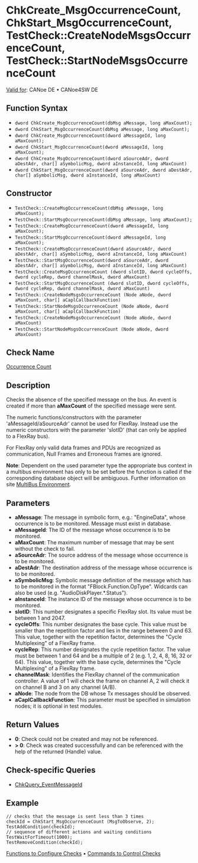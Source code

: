 # ChkCreate_MsgOccurrenceCount, ChkStart_MsgOccurrenceCount, TestCheck::CreateNodeMsgsOccurrenceCount, TestCheck::StartNodeMsgsOccurrenceCount

[Valid for](../../../Shared/FeatureAvailability.md): CANoe DE • CANoe4SW DE

## Function Syntax

- `dword ChkCreate_MsgOccurrenceCount(dbMsg aMessage, long aMaxCount);`
- `dword ChkStart_MsgOccurrenceCount(dbMsg aMessage, long aMaxCount);`
- `dword ChkCreate_MsgOccurrenceCount(dword aMessageId, long aMaxCount);`
- `dword ChkStart_MsgOccurrenceCount(dword aMessageId, long aMaxCount);`
- `dword ChkCreate_MsgOccurrenceCount(dword aSourceAdr, dword aDestAdr, char[] aSymbolicMsg, dword aInstanceId, long aMaxCount)`
- `dword ChkStart_MsgOccurrenceCount(dword aSourceAdr, dword aDestAdr, char[] aSymbolicMsg, dword aInstanceId, long aMaxCount)`

## Constructor

- `TestCheck::CreateMsgOccurrenceCount(dbMsg aMessage, long aMaxCount);`
- `TestCheck::StartMsgOccurrenceCount(dbMsg aMessage, long aMaxCount);`
- `TestCheck::CreateMsgOccurrenceCount(dword aMessageId, long aMaxCount);`
- `TestCheck::StartMsgOccurrenceCount(dword aMessageId, long aMaxCount);`
- `TestCheck::CreateMsgOccurrenceCount(dword aSourceAdr, dword aDestAdr, char[] aSymbolicMsg, dword aInstanceId, long aMaxCount)`
- `TestCheck::StartMsgOccurrenceCount(dword aSourceAdr, dword aDestAdr, char[] aSymbolicMsg, dword aInstanceId, long aMaxCount)`
- `TestCheck::CreateMsgOccurrenceCount (dword slotID, dword cycleOffs, dword cycleRep, dword channelMask, dword aMaxCount)`
- `TestCheck::StartMsgOccurrenceCount (dword slotID, dword cycleOffs, dword cycleRep, dword channelMask, dword aMaxCount)`
- `TestCheck::CreateNodeMsgsOccurrenceCount (Node aNode, dword aMaxCount, char[] aCaplCallbackFunction)`
- `TestCheck::StartNodeMsgsOccurrenceCount (Node aNode, dword aMaxCount, char[] aCaplCallbackFunction)`
- `TestCheck::CreateNodeMsgsOccurrenceCount (Node aNode, dword aMaxCount)`
- `TestCheck::StartNodeMsgsOccurrenceCount (Node aNode, dword aMaxCount)`

## Check Name

[Occurrence Count](../../../TestCommands/CheckDescriptions/CDOccurrenceCount.md)

## Description

Checks the absence of the specified message on the bus. An event is created if more than **aMaxCount** of the specified message were sent.

The numeric functions/constructors with the parameter 'aMessageId/aSourceAdr' cannot be used for FlexRay. Instead use the numeric constructors with the parameter 'slotID' (that can only be applied to a FlexRay bus).

For FlexRay only valid data frames and PDUs are recognized as communication, Null Frames and Erroneous frames are ignored.

**Note**: Dependent on the used parameter type the appropriate bus context in a multibus environment has only to be set before the function is called if the corresponding database object will be ambiguous. Further information on site [MultiBus Environment](../../../Shared/CAPL/General/TestMultiBusEnvironment.md).

## Parameters

- **aMessage**: The message in symbolic form, e.g.: "EngineData", whose occurrence is to be monitored. Message must exist in database.
- **aMessageId**: The ID of the message whose occurrence is to be monitored.
- **aMaxCount**: The maximum number of message that may be sent without the check to fail.
- **aSourceAdr**: The source address of the message whose occurrence is to be monitored.
- **aDestAdr**: The destination address of the message whose occurrence is to be monitored.
- **aSymbolicMsg**: Symbolic message definition of the message which has to be monitored in the format "FBlock.Function.OpType". Widcards can also be used (e.g. "AudioDiskPlayer.*.Status").
- **aInstanceId**: The instance ID of the message whose occurrence is to be monitored.
- **slotID**: This number designates a specific FlexRay slot. Its value must be between 1 and 2047.
- **cycleOffs**: This number designates the base cycle. This value must be smaller than the repetition factor and lies in the range between 0 and 63. This value, together with the repetition factor, determines the "Cycle Multiplexing" of a FlexRay frame.
- **cycleRep**: This number designates the cycle repetition factor. The value must be between 1 and 64 and be a multiple of 2 (e.g. 1, 2, 4, 8, 16, 32 or 64). This value, together with the base cycle, determines the "Cycle Multiplexing" of a FlexRay frame.
- **channelMask**: Identifies the FlexRay channel of the communication controller. A value of 1 will check the frame on channel A, 2 will check it on channel B and 3 on any channel (A/B).
- **aNode**: The node from the DB whose Tx messages should be observed.
- **aCaplCallbackFunction**: This parameter must be specified in simulation nodes; it is optional in test modules.

## Return Values

- **0**: Check could not be created and may not be referenced.
- **\> 0**: Check was created successfully and can be referenced with the help of the returned (Handle) value.

## Check-specific Queries

- [ChkQuery_EventMessageId](CAPLfunctionChkQueryEventMessageId.md)

## Example

```plaintext
// checks that the message is sent less than 3 times
checkId = ChkStart_MsgOccurrenceCount (MsgToObserve, 2);
TestAddCondition(checkId);
// sequence of different actions and waiting conditions
TestWaitForTimeout(1000);
TestRemoveCondition(checkId);
```

[Functions to Configure Checks](../CAPLfunctionsTSLConfigurationFunctions.md) • [Commands to Control Checks](../CAPLfunctionsTSLCheckControlCommands.md)
